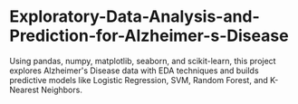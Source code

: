 # Exploratory-Data-Analysis-and-Prediction-for-Alzheimer-s-Disease
Using pandas, numpy, matplotlib, seaborn, and scikit-learn, this project explores Alzheimer's Disease data with EDA techniques and builds predictive models like Logistic Regression, SVM, Random Forest, and K-Nearest Neighbors.
